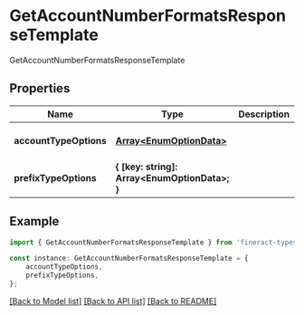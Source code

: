 # GetAccountNumberFormatsResponseTemplate

GetAccountNumberFormatsResponseTemplate

## Properties

Name | Type | Description | Notes
------------ | ------------- | ------------- | -------------
**accountTypeOptions** | [**Array&lt;EnumOptionData&gt;**](EnumOptionData.md) |  | [optional] [default to undefined]
**prefixTypeOptions** | **{ [key: string]: Array&lt;EnumOptionData&gt;; }** |  | [optional] [default to undefined]

## Example

```typescript
import { GetAccountNumberFormatsResponseTemplate } from 'fineract-typescript-client';

const instance: GetAccountNumberFormatsResponseTemplate = {
    accountTypeOptions,
    prefixTypeOptions,
};
```

[[Back to Model list]](../README.md#documentation-for-models) [[Back to API list]](../README.md#documentation-for-api-endpoints) [[Back to README]](../README.md)
